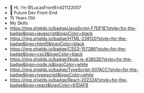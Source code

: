 - 👋 Hi, I’m @LucasFrontEnd21122007
- 👀 Future Dev Front-End
- 15 Years Old
- My Skills
- https://img.shields.io/badge/JavaScript-F7DF1E?style=for-the-badge&logo=javascript&logoColor=black
- https://img.shields.io/badge/HTML-239120?style=for-the-badge&logo=html5&logoColor=black
- https://img.shields.io/badge/CSS3-1572B6?style=for-the-badge&logo=css3&logoColor=black
- https://img.shields.io/badge/Node.js-43853D?style=for-the-badge&logo=node.js&logoColor=white
- https://img.shields.io/badge/TypeScript-007ACC?style=for-the-badge&logo=typescript&logoColor=white
- https://img.shields.io/badge/React-20232A?style=for-the-badge&logo=react&logoColor=61DAFB
